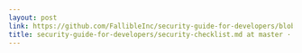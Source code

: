 ```yaml
---
layout: post
link: https://github.com/FallibleInc/security-guide-for-developers/blob/master/security-checklist.md
title: security-guide-for-developers/security-checklist.md at master · FallibleInc/security-guide-for-developers
---
```

